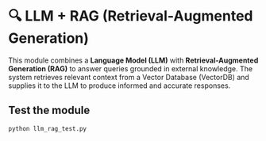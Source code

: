 # 🔍 LLM + RAG (Retrieval-Augmented Generation)

This module combines a **Language Model (LLM)** with **Retrieval-Augmented Generation (RAG)** to answer queries grounded in external knowledge. The system retrieves relevant context from a Vector Database (VectorDB) and supplies it to the LLM to produce informed and accurate responses.

## Test the module
```
python llm_rag_test.py
```